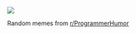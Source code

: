 ![](https://preview.redd.it/tw4wvos1rohd1.png?width=640&crop=smart&auto=webp&s=30b3a8d9c82b15dfb2f46c36ccd27f1a644588e8)

 Random memes from [r/ProgrammerHumor](https://www.reddit.com/r/ProgrammerHumor/)

